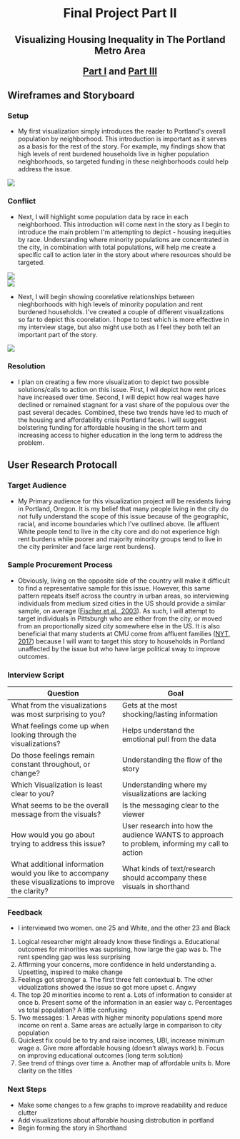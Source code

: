 <h1 align="center">
  
Final Project Part II
  
</h1>

<h2 align="center">
  
Visualizing Housing Inequality in The Portland Metro Area <br>

 <a href="https://adriencrowe.github.io/Data-Visualization-Portfolio/final_part_i.html">Part I</a> and <a href="https://adriencrowe.github.io/Data-Visualization-Portfolio/final_part_iii.html">Part III</a>
  
</h2>

## Wireframes and Storyboard

### Setup
  - My first visualization simply introduces the reader to Portland's overall population by neighborhood. This introduction is important as it serves as a basis for the rest of the story. For example, my findings show that high levels of rent burdened households live in higher population neighborhoods, so targeted funding in these neighborhoods could help address the issue.
<div class='tableauPlaceholder' id='viz1669769852170' style='position: relative'><noscript><a href='#'><img alt=' ' src='https:&#47;&#47;public.tableau.com&#47;static&#47;images&#47;CP&#47;CP9M944PP&#47;1_rss.png' style='border: none' /></a></noscript><object class='tableauViz'  style='display:none;'><param name='host_url' value='https%3A%2F%2Fpublic.tableau.com%2F' /> <param name='embed_code_version' value='3' /> <param name='path' value='shared&#47;CP9M944PP' /><param name='static_image' value='https:&#47;&#47;public.tableau.com&#47;static&#47;images&#47;CP&#47;CP9M944PP&#47;1.png' /> <param name='animate_transition' value='yes' /><param name='display_static_image' value='yes' /><param name='display_spinner' value='yes' /><param name='display_overlay' value='yes' /><param name='display_count' value='yes' /><param name='language' value='en-US' /></object></div>                
<script type='text/javascript'>                    
  var divElement = document.getElementById('viz1669769852170');                    
  var vizElement = divElement.getElementsByTagName('object')[0];                    
  vizElement.style.width='100%';vizElement.style.height=(divElement.offsetWidth*0.75)+'px';                    
  var scriptElement = document.createElement('script');                    
  scriptElement.src = 'https://public.tableau.com/javascripts/api/viz_v1.js';                    
  vizElement.parentNode.insertBefore(scriptElement, vizElement);                
</script>

### Conflict
  - Next, I will highlight some population data by race in each neighborhood. This introduction will come next in the story as I begin to introduce the main problem I'm attempting to depict - housing inequities by race. Understanding where minority populations are concentrated in the city, in combination with total populations, will help me create a specific call to action later in the story about where resources should be targeted.
<div class='tableauPlaceholder' id='viz1669770234690' style='position: relative'><noscript><a href='#'><img alt=' ' src='https:&#47;&#47;public.tableau.com&#47;static&#47;images&#47;NT&#47;NTX4HRB5J&#47;1_rss.png' style='border: none' /></a></noscript><object class='tableauViz'  style='display:none;'><param name='host_url' value='https%3A%2F%2Fpublic.tableau.com%2F' /> <param name='embed_code_version' value='3' /> <param name='path' value='shared&#47;NTX4HRB5J' /> <param name='toolbar' value='yes' /><param name='static_image' value='https:&#47;&#47;public.tableau.com&#47;static&#47;images&#47;NT&#47;NTX4HRB5J&#47;1.png' /> <param name='animate_transition' value='yes' /><param name='display_static_image' value='yes' /><param name='display_spinner' value='yes' /><param name='display_overlay' value='yes' /><param name='display_count' value='yes' /><param name='language' value='en-US' /></object></div>                
<script type='text/javascript'>                    
  var divElement = document.getElementById('viz1669770234690');                    
  var vizElement = divElement.getElementsByTagName('object')[0];                    
  vizElement.style.width='100%';vizElement.style.height=(divElement.offsetWidth*0.75)+'px';                    
  var scriptElement = document.createElement('script');                    
  scriptElement.src = 'https://public.tableau.com/javascripts/api/viz_v1.js';                    
  vizElement.parentNode.insertBefore(scriptElement, vizElement);                
</script>
<div class='tableauPlaceholder' id='viz1669770270367' style='position: relative'><noscript><a href='#'><img alt=' ' src='https:&#47;&#47;public.tableau.com&#47;static&#47;images&#47;TH&#47;THTFGTXCZ&#47;1_rss.png' style='border: none' /></a></noscript><object class='tableauViz'  style='display:none;'><param name='host_url' value='https%3A%2F%2Fpublic.tableau.com%2F' /> <param name='embed_code_version' value='3' /> <param name='path' value='shared&#47;THTFGTXCZ' /> <param name='toolbar' value='yes' /><param name='static_image' value='https:&#47;&#47;public.tableau.com&#47;static&#47;images&#47;TH&#47;THTFGTXCZ&#47;1.png' /> <param name='animate_transition' value='yes' /><param name='display_static_image' value='yes' /><param name='display_spinner' value='yes' /><param name='display_overlay' value='yes' /><param name='display_count' value='yes' /><param name='language' value='en-US' /></object></div>                
<script type='text/javascript'>                    
  var divElement = document.getElementById('viz1669770270367');                    
  var vizElement = divElement.getElementsByTagName('object')[0];                    
  vizElement.style.width='100%';vizElement.style.height=(divElement.offsetWidth*0.75)+'px';                    
  var scriptElement = document.createElement('script');                    
  scriptElement.src = 'https://public.tableau.com/javascripts/api/viz_v1.js';                    
  vizElement.parentNode.insertBefore(scriptElement, vizElement);                
</script>

  - Next, I will begin showing coorelative relationships between nieghborhoods with high levels of minority population and rent burdened households. I've created a couple of different visualizations so far to depict this coorelation. I hope to test which is more effective in my interview stage, but also might use both as I feel they both tell an important part of the story.
<div class='tableauPlaceholder' id='viz1669939828988' style='position: relative'><noscript><a href='#'><img alt=' ' src='https:&#47;&#47;public.tableau.com&#47;static&#47;images&#47;Fi&#47;FinalVisuals_16696703764860&#47;Top20MinorityNeighborhoodsSpentaGreaterPercentageofIncomeonRent&#47;1_rss.png' style='border: none' /></a></noscript><object class='tableauViz'  style='display:none;'><param name='host_url' value='https%3A%2F%2Fpublic.tableau.com%2F' /> <param name='embed_code_version' value='3' /> <param name='site_root' value='' /><param name='name' value='FinalVisuals_16696703764860&#47;Top20MinorityNeighborhoodsSpentaGreaterPercentageofIncomeonRent' /><param name='tabs' value='yes' /><param name='toolbar' value='yes' /><param name='static_image' value='https:&#47;&#47;public.tableau.com&#47;static&#47;images&#47;Fi&#47;FinalVisuals_16696703764860&#47;Top20MinorityNeighborhoodsSpentaGreaterPercentageofIncomeonRent&#47;1.png' /> <param name='animate_transition' value='yes' /><param name='display_static_image' value='yes' /><param name='display_spinner' value='yes' /><param name='display_overlay' value='yes' /><param name='display_count' value='yes' /><param name='language' value='en-US' /></object></div>                
<script type='text/javascript'>                    
  var divElement = document.getElementById('viz1669939828988');                    
  var vizElement = divElement.getElementsByTagName('object')[0];                    
  vizElement.style.width='100%';vizElement.style.height=(divElement.offsetWidth*0.75)+'px';                    
  var scriptElement = document.createElement('script');                    
  scriptElement.src = 'https://public.tableau.com/javascripts/api/viz_v1.js';                    
  vizElement.parentNode.insertBefore(scriptElement, vizElement);                
</script>

### Resolution
  - I plan on creating a few more visualization to depict two possible solutions/calls to action on this issue. First, I wil depict how rent prices have increased over time. Second, I will depict how real wages have declined or remained stagnant for a vast share of the populous over the past several decades. Combined, these two trends have led to much of the housing and affordability crisis Portland faces. I will suggest bolstering funding for affordable housing in the short term and increasing access to higher education in the long term to address the problem.

## User Research Protocall

### Target Audience
  - My Primary audience for this visualization project will be residents living in Portland, Oregon. It is my belief that many people living in the city do not fully understand the scope of this issue because of the geographic, racial, and income boundaries which I've outlined above. (Ie affluent White people tend to live in the city core and do not experience high rent burdens while poorer and majority minority groups tend to live in the city perimiter and face large rent burdens). 

### Sample Procurement Process
  - Obviously, living on the opposite side of the country will make it difficult to find a representative sample for this issue. However, this same pattern repeats itself across the country in urban areas, so interviewing individuals from medium sized cities in the US should provide a similar sample, on average ([Fischer et al., 2003](https://www.jstor.org/stable/25067394#metadata_info_tab_contents)). As such, I will attempt to target individuals in Pittsburgh who are either from the city, or moved from an proportionally sized city somewhere else in the US. It is also beneficial that many students at CMU come from affluent families ([NYT, 2017](https://www.nytimes.com/interactive/projects/college-mobility/carnegie-mellon-university)) because I will want to target this story to households in Portland unaffected by the issue but who have large political sway to improve outcomes.

### Interview Script

| Question    | Goal |
| ----------- | ----------- |
| What from the visualizations was most surprising to you?      |  Gets at the most shocking/lasting information      |
| What feelings come up when looking through the visualizations?   | Helps understand the emotional pull from the data        |
| Do those feelings remain constant throughout, or change? | Understanding the flow of the story |
| Which Visualization is least clear to you? | Understanding where my visualizations are lacking |
| What seems to be the overall message from the visuals? | Is the messaging clear to the viewer |
| How would you go about trying to address this issue? | User research into how the audience WANTS to approach to problem, informing my call to action |
| What additional information would you like to accompany these visualizations to improve the clarity? | What kinds of text/research should accompany these visuals in shorthand |

### Feedback
  - I interviewed two women. one 25 and White, and the other 23 and Black
1.	Logical researcher might already know these findings
a.	Educational outcomes for minorities was suprising, how large the gap was
b.	The rent spending gap was less surprising
2.	Affirming your concerns, more confidence in held understanding
a.	Upsetting, inspired to make change
3.	Feelings got stronger
a.	The first three felt contextual
b.	The other vidualizations showed the issue so got more upset
c.	Angwy
4.	The top 20 minorities income to rent
a.	Lots of information to consider at once
b.	Present some of the information in an easier way
c.	Percentages vs total population? A little confusing
5.	Two messages: 1. Areas with higher minority populations spend more income on rent 
a.	Same areas are actually large in comparison to city population
6.	Quickest fix could be to try and raise incomes, UBI, increase minimum wage
a.	Give more affordable housing (doesn’t always work)
b.	Focus on improving educational outcomes (long term solution)
7.	See trend of things over time
a.	Another map of affordable units
b.	More clarity on the titles

### Next Steps
  - Make some changes to a few graphs to improve readability and reduce clutter
  - Add visualizations about afforable housing distrobution in portland
  - Begin forming the story in Shorthand 
